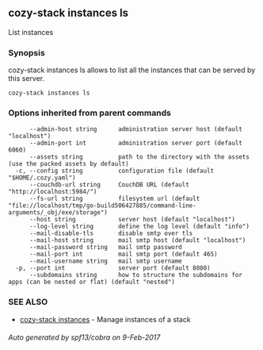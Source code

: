 ## cozy-stack instances ls

List instances

### Synopsis



cozy-stack instances ls allows to list all the instances that can be served
by this server.


```
cozy-stack instances ls
```

### Options inherited from parent commands

```
      --admin-host string      administration server host (default "localhost")
      --admin-port int         administration server port (default 6060)
      --assets string          path to the directory with the assets (use the packed assets by default)
  -c, --config string          configuration file (default "$HOME/.cozy.yaml")
      --couchdb-url string     CouchDB URL (default "http://localhost:5984/")
      --fs-url string          filesystem url (default "file://localhost/tmp/go-build506427885/command-line-arguments/_obj/exe/storage")
      --host string            server host (default "localhost")
      --log-level string       define the log level (default "info")
      --mail-disable-tls       disable smtp over tls
      --mail-host string       mail smtp host (default "localhost")
      --mail-password string   mail smtp password
      --mail-port int          mail smtp port (default 465)
      --mail-username string   mail smtp username
  -p, --port int               server port (default 8080)
      --subdomains string      how to structure the subdomains for apps (can be nested or flat) (default "nested")
```

### SEE ALSO
* [cozy-stack instances](cozy-stack_instances.md)	 - Manage instances of a stack

###### Auto generated by spf13/cobra on 9-Feb-2017
